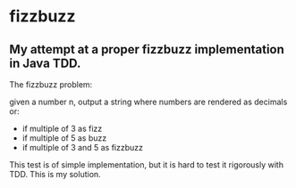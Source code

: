 # fizzbuzz
## My attempt at a proper fizzbuzz implementation in Java TDD.

The fizzbuzz problem:

given a number n, output a string where numbers are rendered as decimals or:

- if multiple of 3 as fizz
- if multiple of 5 as buzz
- if multiple of 3 and 5 as fizzbuzz

This test is of simple implementation, but it is hard to test it rigorously with TDD. This is my solution.



